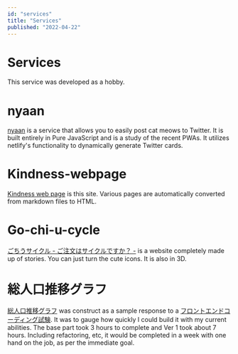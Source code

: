 ```yaml
---
id: "services"
title: "Services"
published: "2022-04-22"
---
```


# Services

This service was developed as a hobby.

# nyaan

[nyaan](https://nyaan.work) is a service that allows you to easily post cat meows to Twitter. It is built entirely in Pure JavaScript and is a study of the recent PWAs. It utilizes netlify's functionality to dynamically generate Twitter cards.

# Kindness-webpage

[Kindness web page](https://www.tunsns.net) is this site.
Various pages are automatically converted from markdown files to HTML.

# Go-chi-u-cycle

[ごちうサイクル - ご注文はサイクルですか？ -](https://arccosine.github.io/go-chi-u-cycle/) is a website completely made up of stories.
You can just turn the cute icons. It is also in 3D.

# 総人口推移グラフ

[総人口推移グラフ](https://arccosine.github.io/total-population-graph/) was construct as a sample response to a [フロントエンドコーディング試験](https://notion.yumemi.co.jp/0e9ef27b55704d7882aab55cc86c999d).
It was to gauge how quickly I could build it with my current abilities.
The base part took 3 hours to complete and Ver 1 took about 7 hours.
Including refactoring, etc, it would be completed in a week with one hand on the job, as per the immediate goal.
